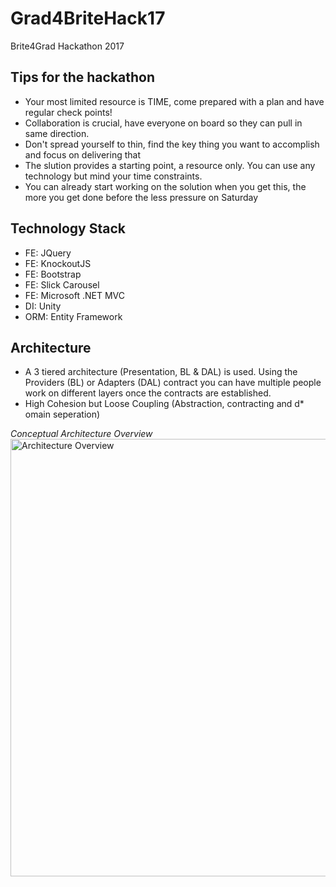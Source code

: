 # Grad4BriteHack17
Brite4Grad Hackathon 2017

## Tips for the hackathon
* Your most limited resource is TIME, come prepared with a plan and have regular check points!
* Collaboration is crucial, have everyone on board so they can pull in same direction.
* Don't spread yourself to thin, find the key thing you want to accomplish and focus on delivering that
* The slution provides a starting point, a resource only. You can use any technology but mind your time constraints.
* You can already start working on the solution when you get this, the more you get done before the less pressure on Saturday

## Technology Stack
* FE: JQuery
* FE: KnockoutJS
* FE: Bootstrap
* FE: Slick Carousel
* FE: Microsoft .NET MVC
* DI: Unity
* ORM: Entity Framework

## Architecture
* A 3 tiered architecture (Presentation, BL & DAL) is used. Using the Providers (BL) or Adapters (DAL) contract you can have multiple people work on different layers once the contracts are established.
* High Cohesion but Loose Coupling (Abstraction, contracting and d* omain seperation)

_Conceptual Architecture Overview_
<img alt="Architecture Overview" src="https://raw.githubusercontent.com/BHD-ConsultingServices/Grad4BriteHack17/master/Web/Content/Images/ConceptualArchitecture.png" width="700">






